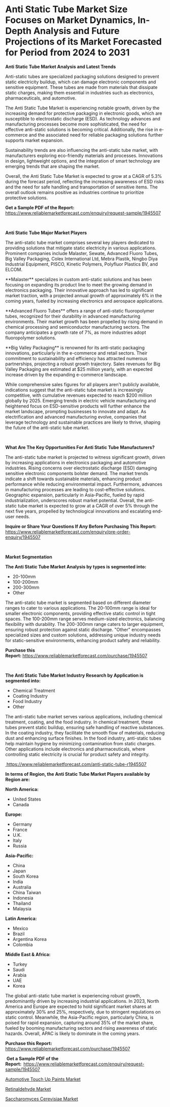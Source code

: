 <p><h1>Anti Static Tube Market Size Focuses on Market Dynamics, In-Depth Analysis and Future Projections of its Market Forecasted for Period from 2024 to 2031</h1></p><p><strong>Anti Static Tube Market Analysis and Latest Trends</strong></p>
<p><p>Anti-static tubes are specialized packaging solutions designed to prevent static electricity buildup, which can damage electronic components and sensitive equipment. These tubes are made from materials that dissipate static charges, making them essential in industries such as electronics, pharmaceuticals, and automotive. </p><p>The Anti Static Tube Market is experiencing notable growth, driven by the increasing demand for protective packaging in electronic goods, which are susceptible to electrostatic discharge (ESD). As technology advances and manufacturing processes become more sophisticated, the need for effective anti-static solutions is becoming critical. Additionally, the rise in e-commerce and the associated need for reliable packaging solutions further supports market expansion.</p><p>Sustainability trends are also influencing the anti-static tube market, with manufacturers exploring eco-friendly materials and processes. Innovations in design, lightweight options, and the integration of smart technology are emerging trends that are shaping the market.</p><p>Overall, the Anti Static Tube Market is expected to grow at a CAGR of 5.3% during the forecast period, reflecting the increasing awareness of ESD risks and the need for safe handling and transportation of sensitive items. The overall outlook remains positive as industries continue to prioritize protective solutions.</p></p>
<p><strong>Get a Sample PDF of the Report:&nbsp;</strong> <a href="https://www.reliablemarketforecast.com/enquiry/request-sample/1945507?utm_campaign=1130&utm_medium=2&utm_source=Github&utm_content=ia&utm_term=08112024&utm_id=anti-static-tube">https://www.reliablemarketforecast.com/enquiry/request-sample/1945507</a></p>
<p>&nbsp;</p>
<p><strong>Anti Static Tube Major Market Players</strong></p>
<p><p>The anti-static tube market comprises several key players dedicated to providing solutions that mitigate static electricity in various applications. Prominent companies include Malaster, Sewate, Advanced Fluoro Tubes, Big Valley Packaging, Colex International Ltd, Mebra Plastik, Ningbo Diya Industrial Equipment, PISCO, Kinetic Polymers, Polyfluor Plastics BV, and ELCOM.</p><p>**Malaster** specializes in custom anti-static solutions and has been focusing on expanding its product line to meet the growing demand in electronics packaging. Their innovative approach has led to significant market traction, with a projected annual growth of approximately 6% in the coming years, fueled by increasing electronics and aerospace applications.</p><p>**Advanced Fluoro Tubes** offers a range of anti-static fluoropolymer tubes, recognized for their durability in advanced manufacturing environments. Their market growth has been propelled by rising demand in chemical processing and semiconductor manufacturing sectors. The company anticipates a growth rate of 7%, as more industries adopt fluoropolymer solutions.</p><p>**Big Valley Packaging** is renowned for its anti-static packaging innovations, particularly in the e-commerce and retail sectors. Their commitment to sustainability and efficiency has attracted numerous partnerships, projecting a robust growth trajectory. Sales revenues for Big Valley Packaging are estimated at $25 million yearly, with an expected increase driven by the expanding e-commerce landscape.</p><p>While comprehensive sales figures for all players aren't publicly available, indications suggest that the anti-static tube market is increasingly competitive, with cumulative revenues expected to reach $200 million globally by 2025. Emerging trends in electric vehicle manufacturing and heightened focus on ESD-sensitive products will further enhance the market landscape, prompting businesses to innovate and adapt. As electrification and advanced manufacturing evolve, companies that leverage technology and sustainable practices are likely to thrive, shaping the future of the anti-static tube market.</p></p>
<p>&nbsp;</p>
<p><strong>What Are The Key Opportunities For Anti Static Tube Manufacturers?</strong></p>
<p><p>The anti-static tube market is projected to witness significant growth, driven by increasing applications in electronics packaging and automotive industries. Rising concerns over electrostatic discharge (ESD) damaging sensitive electronic components bolster demand. The market trends indicate a shift towards sustainable materials, enhancing product performance while reducing environmental impact. Furthermore, advances in manufacturing processes are leading to cost-effective solutions. Geographic expansion, particularly in Asia-Pacific, fueled by rapid industrialization, underscores robust market potential. Overall, the anti-static tube market is expected to grow at a CAGR of over 5% through the next five years, propelled by technological innovations and escalating end-user needs.</p></p>
<p><strong>Inquire or Share Your Questions If Any Before Purchasing This Report:</strong> <a href="https://www.reliablemarketforecast.com/enquiry/pre-order-enquiry/1945507?utm_campaign=1130&utm_medium=2&utm_source=Github&utm_content=ia&utm_term=08112024&utm_id=anti-static-tube">https://www.reliablemarketforecast.com/enquiry/pre-order-enquiry/1945507</a></p>
<p>&nbsp;</p>
<p><strong>Market Segmentation</strong></p>
<p><strong>The Anti Static Tube Market Analysis by types is segmented into:</strong></p>
<p><ul><li>20-100mm</li><li>100-200mm</li><li>200-300mm</li><li>Other</li></ul></p>
<p><p>The anti-static tube market is segmented based on different diameter ranges to cater to various applications. The 20-100mm range is ideal for smaller electronic components, providing effective static control in tight spaces. The 100-200mm range serves medium-sized electronics, balancing flexibility with durability. The 200-300mm range caters to larger equipment, ensuring robust protection against static discharge. "Other" encompasses specialized sizes and custom solutions, addressing unique industry needs for static-sensitive environments, enhancing product safety and reliability.</p></p>
<p><strong>Purchase this Report:&nbsp;</strong><a href="https://www.reliablemarketforecast.com/purchase/1945507?utm_campaign=1130&utm_medium=2&utm_source=Github&utm_content=ia&utm_term=08112024&utm_id=anti-static-tube">https://www.reliablemarketforecast.com/purchase/1945507</a></p>
<p>&nbsp;</p>
<p><strong>The Anti Static Tube Market Industry Research by Application is segmented into:</strong></p>
<p><ul><li>Chemical Treatment</li><li>Coating Industry</li><li>Food Industry</li><li>Other</li></ul></p>
<p><p>The anti-static tube market serves various applications, including chemical treatment, coating, and the food industry. In chemical treatment, these tubes prevent static buildup, ensuring safe handling of reactive substances. In the coating industry, they facilitate the smooth flow of materials, reducing dust and enhancing surface finishes. In the food industry, anti-static tubes help maintain hygiene by minimizing contamination from static charges. Other applications include electronics and pharmaceuticals, where controlling static electricity is crucial for product safety and integrity.</p></p>
<p><a href="https://www.reliablemarketforecast.com/anti-static-tube-r1945507?utm_campaign=1130&utm_medium=2&utm_source=Github&utm_content=ia&utm_term=08112024&utm_id=anti-static-tube">&nbsp;https://www.reliablemarketforecast.com/anti-static-tube-r1945507</a></p>
<p><strong>In terms of Region, the Anti Static Tube Market Players available by Region are:</strong></p>
<p>
    <p> <strong> North America: </strong>
        <ul>
            <li>United States</li>
            <li>Canada</li>
        </ul>
        </p> 
    <p> <strong> Europe: </strong>
        <ul>
            <li>Germany</li>
            <li>France</li>
            <li>U.K.</li>
            <li>Italy</li>
            <li>Russia</li>
        </ul>
        </p> 
    <p> <strong> Asia-Pacific: </strong>
        <ul>
            <li>China</li>
            <li>Japan</li>
            <li>South Korea</li>
            <li>India</li>
            <li>Australia</li>
            <li>China Taiwan</li>
            <li>Indonesia</li>
            <li>Thailand</li>
            <li>Malaysia</li>
        </ul>
        </p> 
    <p> <strong> Latin America: </strong>
        <ul>
            <li>Mexico</li>
            <li>Brazil</li>
            <li>Argentina Korea</li>
            <li>Colombia</li>
        </ul>
        </p> 
    <p> <strong> Middle East & Africa: </strong>
        <ul>
            <li>Turkey</li>
            <li>Saudi</li>
            <li>Arabia</li>
            <li>UAE</li>
            <li>Korea</li>
        </ul>
    </p>
    </p>
<p><p>The global anti-static tube market is experiencing robust growth, predominantly driven by increasing industrial applications. In 2023, North America and Europe are expected to hold significant market shares at approximately 30% and 25%, respectively, due to stringent regulations on static control. Meanwhile, the Asia-Pacific region, particularly China, is poised for rapid expansion, capturing around 35% of the market share, fueled by booming manufacturing sectors and rising awareness of static hazards. Overall, APAC is likely to dominate in the coming years.</p></p>
<p><strong>Purchase this Report: </strong><a href="https://www.reliablemarketforecast.com/purchase/1945507?utm_campaign=1130&utm_medium=2&utm_source=Github&utm_content=ia&utm_term=08112024&utm_id=anti-static-tube">https://www.reliablemarketforecast.com/purchase/1945507</a></p>
<p>&nbsp;<strong>Get a Sample PDF of the Report:&nbsp;&nbsp;</strong><a href="https://www.reliablemarketforecast.com/enquiry/request-sample/1945507?utm_campaign=1130&utm_medium=2&utm_source=Github&utm_content=ia&utm_term=08112024&utm_id=anti-static-tube">https://www.reliablemarketforecast.com/enquiry/request-sample/1945507</a></p>
<p><strong></strong></p>
<p><p><a href="https://github.com/juliaficg7n3/Market-Research-Report-List-1/blob/main/automotive-touch-up-paints-market.md?utm_campaign=1130&utm_medium=2&utm_source=Github&utm_content=ia&utm_term=08112024&utm_id=anti-static-tube">Automotive Touch Up Paints Market</a></p><p><a href="https://github.com/loanv6asmitty/Market-Research-Report-List-1/blob/main/retinaldehyde-market.md?utm_campaign=1130&utm_medium=2&utm_source=Github&utm_content=ia&utm_term=08112024&utm_id=anti-static-tube">Retinaldehyde Market</a></p><p><a href="https://github.com/terieg5dlobel/Market-Research-Report-List-1/blob/main/saccharomyces-cerevisiae-market.md?utm_campaign=1130&utm_medium=2&utm_source=Github&utm_content=ia&utm_term=08112024&utm_id=anti-static-tube">Saccharomyces Cerevisiae Market</a></p></p>